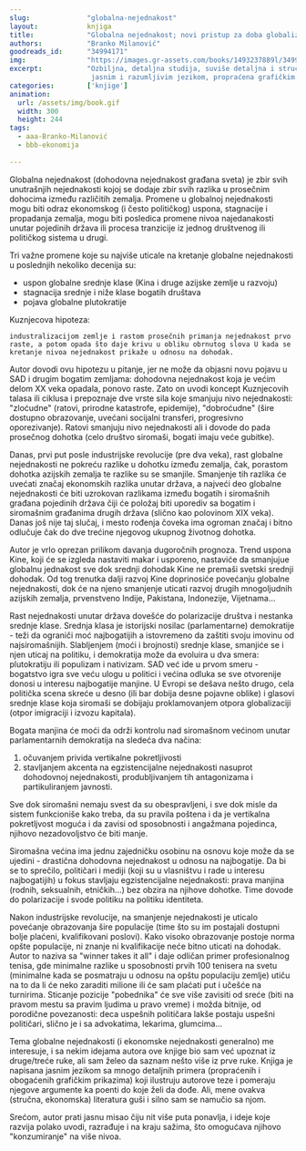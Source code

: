 ```yaml
---
slug:              "globalna-nejednakost"
layout:            knjiga
title:             "Globalna nejednakost; novi pristup za doba globalizacije"
authors:           "Branko Milanović"
goodreads_id:      "34994171"
img:               "https://images.gr-assets.com/books/1493237889l/34994171.jpg"
excerpt:           "Ozbiljna, detaljna studija, suviše detaljna i stručna za moj ukus i potrebe, ali ipak pisana i izložena
                    jasnim i razumljivim jezikom, propraćena grafičkim prikazima."
categories:        ['knjige']
animation:
  url: /assets/img/book.gif
  width: 300
  height: 244
tags:
  - aaa-Branko-Milanović
  - bbb-ekonomija
  
---
```


Globalna nejednakost (dohodovna nejednakost građana sveta) je zbir svih unutrašnjih nejednakosti kojoj se dodaje zbir 
svih razlika u prosečnim dohocima između različitih zemalja. Promene u globalnoj nejednakosti mogu biti odraz ekonomskog 
(i često političkog) uspona, stagnacije i propadanja zemalja, mogu biti posledica promene nivoa najedanakosti unutar 
pojedinih država ili procesa tranzicije iz jednog društvenog ili političkog sistema u drugi.

Tri važne promene koje su najviše uticale na kretanje globalne nejednakosti u poslednjih nekoliko decenija su:
* uspon globalne srednje klase (Kina i druge azijske zemlje u razvoju)
* stagnacija srednje i niže klase bogatih društava
* pojava globalne plutokratije

Kuznjecova hipoteza:

    industralizacijom zemlje i rastom prosečnih primanja nejednakost prvo raste, a potom opada što daje krivu u obliku obrnutog slova U kada se kretanje nivoa nejednakost prikaže u odnosu na dohodak.



Autor dovodi ovu hipotezu u pitanje, jer ne može da objasni novu pojavu u SAD i drugim bogatim zemljama: dohodovna 
nejednakost koja je većim delom XX veka opadala, ponovo raste. Zato on uvodi koncept Kuznjecovih talasa ili ciklusa i 
prepoznaje dve vrste sila koje smanjuju nivo nejednakosti: "zloćudne" (ratovi, prirodne katastrofe, epidemije), 
"dobroćudne" (šire dostupno obrazovanje, uvećani socijalni transferi, progresivno oporezivanje). Ratovi smanjuju nivo 
nejednakosti ali i dovode do pada prosečnog dohotka (celo društvo siromaši, bogati imaju veće gubitke).

Danas, prvi put posle industrijske revolucije (pre dva veka), rast globalne nejednakosti ne pokreću razlike u dohotku 
između zemalja, čak, porastom dohotka azijskih zemalja te razlike su se smanjile. Smanjenje tih razlika će uvećati 
značaj ekonomskih razlika unutar država, a najveći deo globalne nejednakosti će biti uzrokovan razlikama između bogatih 
i siromašnih građana pojedinih država čiji će položaj biti uporediv sa bogatim i siromašnim građanima drugih država 
(slično kao polovinom XIX veka). Danas još nije taj slučaj, i mesto rođenja čoveka ima ogroman značaj i bitno odlučuje 
čak do dve trećine njegovog ukupnog životnog dohotka.

Autor je vrlo oprezan prilikom davanja dugoročnih prognoza. Trend uspona Kine, koji će se izgleda nastaviti makar i 
usporeno, nastaviće da smanjujue globalnu jednakost sve dok srednji dohodak Kine ne premaši svetski srednji dohodak. Od 
tog trenutka dalji razvoj Kine doprinosiće povećanju globalne nejednakosti, dok će na njeno smanjenje uticati razvoj 
drugih mnogoljudnih azijskih zemalja, prvenstveno Indije, Pakistana, Indonezije, Vijetnama...

Rast nejednakosti unutar država dovešće do polarizacije društva i nestanka srednje klase. Srednja klasa je istorijski 
nosilac (parlamentarne) demokratije - teži da ograniči moć najbogatijih a istovremeno da zaštiti svoju imovinu od 
najsiromašnijih. Slabljenjem (moći i brojnosti) srednje klase, smanjiće se i njen uticaj na politiku, i demokratija može 
da evoluira u dva smera: plutokratiju ili populizam i nativizam. SAD već ide u prvom smeru - bogatstvo igra sve veću 
ulogu u politici i većina odluka se sve otvorenije donosi u interesu najbogatije manjine. U Evropi se dešava nešto drugo, 
cela politička scena skreće u desno (ili bar dobija desne pojavne oblike) i glasovi srednje klase koja siromaši se 
dobijaju proklamovanjem otpora globalizaciji (otpor imigraciji i izvozu kapitala).

Bogata manjina će moći da održi kontrolu nad siromašnom većinom unutar parlamentarnih demokratija na sledeća dva načina:
1) očuvanjem privida vertikalne pokretljivosti
2) stavljanjem akcenta na egzistencijalne nejednakosti nasuprot dohodovnoj nejednakosti, produbljivanjem tih antagonizama i partikuliranjem javnosti.

Sve dok siromašni nemaju svest da su obespravljeni, i sve dok misle da sistem funkcioniše kako treba, da su pravila 
poštena i da je vertikalna pokretljvost moguća i da zavisi od sposobnosti i angažmana pojedinca, njihovo nezadovoljstvo će biti manje.

Siromašna većina ima jednu zajedničku osobinu na osnovu koje može da se ujedini - drastična dohodovna nejednakost u 
odnosu na najbogatije. Da bi se to sprečilo, političari i mediji (koji su u vlasništvu i rade u interesu najbogatijih) 
u fokus stavljaju egzistencijalne nejednakosti: prava manjina (rodnih, seksualnih, etničkih...) bez obzira na njihove 
dohotke. Time dovode do polarizacije i svode politiku na politiku identiteta.

Nakon industrijske revolucije, na smanjenje nejednakosti je uticalo povećanje obrazovanja šire populacije (time što su 
im postajali dostupni bolje plaćeni, kvalifikovani poslovi). Kako visoko obrazovanje postoje norma opšte populacije, ni 
znanje ni kvalifikacije neće bitno uticati na dohodak. Autor to naziva sa "winner takes it all" i daje odličan primer 
profesionalnog tenisa, gde minimalne razlike u sposobnosti prvih 100 tenisera na svetu (minimalne kada se posmatraju u 
odnosu na opštu populaciju zemlje) utiču na to da li će neko zaraditi milione ili će sam plaćati put i učešće na 
turnirima. Sticanje pozicije "pobednika" će sve više zavisiti od sreće (biti na pravom mestu sa pravim ljudima u pravo 
vreme) i možda bitnije, od porodične povezanosti: deca uspešnih političara lakše postaju uspešni političari, slično je 
i sa advokatima, lekarima, glumcima...


Tema globalne nejednakosti (i ekonomske nejednakosti generalno) me interesuje, i sa nekim idejama autora ove knjige bio 
sam već upoznat iz druge/treće ruke, ali sam želeo da saznam nešto više iz prve ruke. Knjiga je napisana jasnim jezikom 
sa mnogo detaljnih primera (propraćenih i obogaćenih grafičkim prikazima) koji ilustruju autorove teze i pomeraju njegove 
argumente ka poenti do koje želi da dođe. Ali, mene ovakva (stručna, ekonomska) literatura guši i silno sam se namučio sa njom.

Srećom, autor prati jasnu misao čiju nit više puta ponavlja, i ideje koje razvija polako uvodi, razrađuje i na kraju 
sažima, što omogućava njihovo "konzumiranje" na više nivoa.